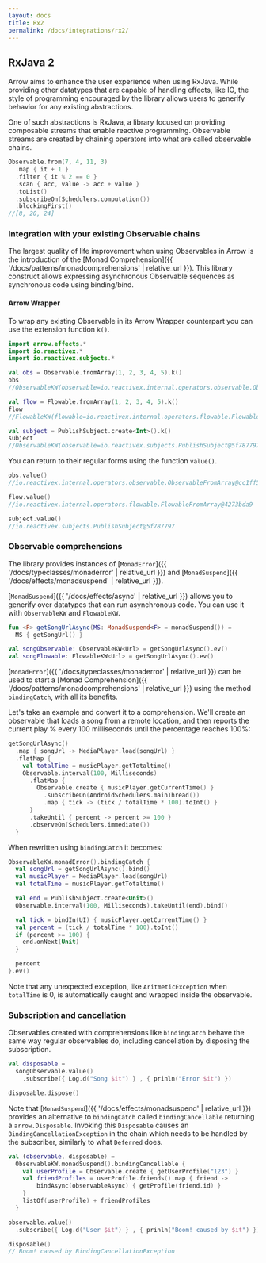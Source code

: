 ```yaml
---
layout: docs
title: Rx2
permalink: /docs/integrations/rx2/
---
```


## RxJava 2

Arrow aims to enhance the user experience when using RxJava. While providing other datatypes that are capable of handling effects, like IO, the style of programming encouraged by the library allows users to generify behavior for any existing abstractions.

One of such abstractions is RxJava, a library focused on providing composable streams that enable reactive programming. Observable streams are created by chaining operators into what are called observable chains.

```kotlin
Observable.from(7, 4, 11, 3)
  .map { it + 1 }
  .filter { it % 2 == 0 }
  .scan { acc, value -> acc + value }
  .toList()
  .subscribeOn(Schedulers.computation())
  .blockingFirst()
//[8, 20, 24]
```

### Integration with your existing Observable chains

The largest quality of life improvement when using Observables in Arrow is the introduction of the [Monad Comprehension]({{ '/docs/patterns/monadcomprehensions' | relative_url }}). This library construct allows expressing asynchronous Observable sequences as synchronous code using binding/bind.

#### Arrow Wrapper

To wrap any existing Observable in its Arrow Wrapper counterpart you can use the extension function `k()`.

```kotlin
import arrow.effects.*
import io.reactivex.*
import io.reactivex.subjects.*

val obs = Observable.fromArray(1, 2, 3, 4, 5).k()
obs
//ObservableKW(observable=io.reactivex.internal.operators.observable.ObservableFromArray@cc1ff5e)
```

```kotlin
val flow = Flowable.fromArray(1, 2, 3, 4, 5).k()
flow
//FlowableKW(flowable=io.reactivex.internal.operators.flowable.FlowableFromArray@4273bda9)
```

```kotlin
val subject = PublishSubject.create<Int>().k()
subject
//ObservableKW(observable=io.reactivex.subjects.PublishSubject@5f787797)
```

You can return to their regular forms using the function `value()`.

```kotlin
obs.value()
//io.reactivex.internal.operators.observable.ObservableFromArray@cc1ff5e
```

```kotlin
flow.value()
//io.reactivex.internal.operators.flowable.FlowableFromArray@4273bda9
```

```kotlin
subject.value()
//io.reactivex.subjects.PublishSubject@5f787797
```

### Observable comprehensions

The library provides instances of [`MonadError`]({{ '/docs/typeclasses/monaderror' | relative_url }}) and [`MonadSuspend`]({{ '/docs/effects/monadsuspend' | relative_url }}).

[`MonadSuspend`]({{ '/docs/effects/async' | relative_url }}) allows you to generify over datatypes that can run asynchronous code. You can use it with `ObservableKW` and `FlowableKW`.

```kotlin
fun <F> getSongUrlAsync(MS: MonadSuspend<F> = monadSuspend()) =
  MS { getSongUrl() }

val songObservable: ObservableKW<Url> = getSongUrlAsync().ev()
val songFlowable: FlowableKW<Url> = getSongUrlAsync().ev()
```

[`MonadError`]({{ '/docs/typeclasses/monaderror' | relative_url }}) can be used to start a [Monad Comprehension]({{ '/docs/patterns/monadcomprehensions' | relative_url }}) using the method `bindingCatch`, with all its benefits.

Let's take an example and convert it to a comprehension. We'll create an observable that loads a song from a remote location, and then reports the current play % every 100 milliseconds until the percentage reaches 100%:

```kotlin
getSongUrlAsync()
  .map { songUrl -> MediaPlayer.load(songUrl) }
  .flatMap {
    val totalTime = musicPlayer.getTotaltime()
    Observable.interval(100, Milliseconds)
      .flatMap { 
        Observable.create { musicPlayer.getCurrentTime() }
          .subscribeOn(AndroidSchedulers.mainThread())
          .map { tick -> (tick / totalTime * 100).toInt() }
      }
      .takeUntil { percent -> percent >= 100 }
      .observeOn(Schedulers.immediate())
  }
```

When rewritten using `bindingCatch` it becomes:

```kotlin
ObservableKW.monadError().bindingCatch {
  val songUrl = getSongUrlAsync().bind()
  val musicPlayer = MediaPlayer.load(songUrl)
  val totalTime = musicPlayer.getTotaltime()

  val end = PublishSubject.create<Unit>()
  Observable.interval(100, Milliseconds).takeUntil(end).bind()

  val tick = bindIn(UI) { musicPlayer.getCurrentTime() }
  val percent = (tick / totalTime * 100).toInt()
  if (percent >= 100) {
    end.onNext(Unit)
  }

  percent
}.ev()
```

Note that any unexpected exception, like `AritmeticException` when `totalTime` is 0, is automatically caught and wrapped inside the observable. 

### Subscription and cancellation

Observables created with comprehensions like `bindingCatch` behave the same way regular observables do, including cancellation by disposing the subscription.

```kotlin
val disposable = 
  songObservable.value()
    .subscribe({ Log.d("Song $it") } , { prinln("Error $it") })

disposable.dispose()
```

Note that [`MonadSuspend`]({{ '/docs/effects/monadsuspend' | relative_url }}) provides an alternative to `bindingCatch` called `bindingCancellable` returning a `arrow.Disposable`.
Invoking this `Disposable` causes an `BindingCancellationException` in the chain which needs to be handled by the subscriber, similarly to what `Deferred` does.

```kotlin
val (observable, disposable) = 
  ObservableKW.monadSuspend().bindingCancellable {
    val userProfile = Observable.create { getUserProfile("123") }
    val friendProfiles = userProfile.friends().map { friend ->
        bindAsync(observableAsync) { getProfile(friend.id) }
    }
    listOf(userProfile) + friendProfiles
  }

observable.value()
  .subscribe({ Log.d("User $it") } , { prinln("Boom! caused by $it") })

disposable()
// Boom! caused by BindingCancellationException
```
